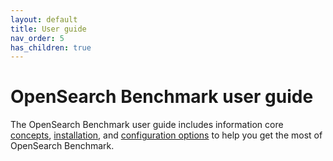```yaml
---
layout: default
title: User guide
nav_order: 5
has_children: true
---
```


# OpenSearch Benchmark user guide

The OpenSearch Benchmark user guide includes information core [concepts]({{site.url}}{{site.baseurl}}/benchmark/user-guide/concepts/), [installation]({{site.url}}{{site.baseurl}}/benchmark/installing-benchmark/), and [configuration options]({{site.url}}{{site.baseurl}}/benchmark/configuring-benchmark/) to help you get the most of OpenSearch Benchmark.
